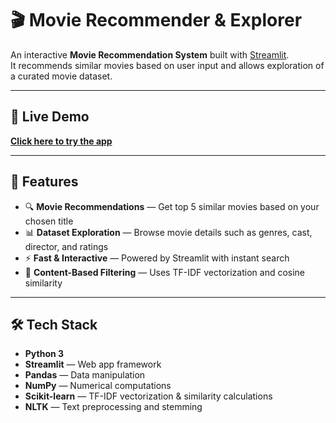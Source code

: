 # 🎬 Movie Recommender & Explorer

An interactive **Movie Recommendation System** built with [Streamlit](https://streamlit.io/).  
It recommends similar movies based on user input and allows exploration of a curated movie dataset.

---

## 🚀 Live Demo
[**Click here to try the app**](https://movierecommender-wnlqgfaw9wkcjkrqtnzx4u.streamlit.app)

---

## 📌 Features
- 🔍 **Movie Recommendations** — Get top 5 similar movies based on your chosen title  
- 📊 **Dataset Exploration** — Browse movie details such as genres, cast, director, and ratings  
- ⚡ **Fast & Interactive** — Powered by Streamlit with instant search  
- 🎯 **Content-Based Filtering** — Uses TF-IDF vectorization and cosine similarity  

---

## 🛠️ Tech Stack
- **Python 3**
- **Streamlit** — Web app framework  
- **Pandas** — Data manipulation  
- **NumPy** — Numerical computations  
- **Scikit-learn** — TF-IDF vectorization & similarity calculations  
- **NLTK** — Text preprocessing and stemming  